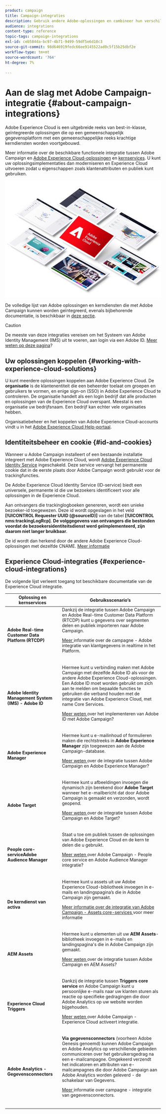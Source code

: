 ```yaml
---
product: campaign
title: Campaign-integraties
description: Gebruik andere Adobe-oplossingen en combineer hun verschillende mogelijkheden met Campagne.
audience: integrations
content-type: reference
topic-tags: campaign-integrations
exl-id: ceb584da-bc97-4b71-9499-59df5e6d10c3
source-git-commit: 98d646919fedc66ee9145522ad0c5f15b25dbf2e
workflow-type: tm+mt
source-wordcount: '764'
ht-degree: 7%

---
```


# Aan de slag met Adobe Campaign-integratie {#about-campaign-integrations}

Adobe Experience Cloud is een uitgebreide reeks van best-in-klasse, geïntegreerde oplossingen die op een gemeenschappelijk gegevensplatform met een gemeenschappelijke reeks krachtige kerndiensten worden voortgebouwd.

Meer informatie over de beschikbare functionele integratie tussen Adobe Campaign en [Adobe Experience Cloud-oplossingen](https://experienceleague.adobe.com/docs/core-services/interface/marketing-cloud-integrations.html) en [kernservices](https://experienceleague.adobe.com/docs/core-services/interface/about-core-services/core-services.html). U kunt uw oplossingsimplementaties dan moderniseren en Experience Cloud uitvoeren zodat u eigenschappen zoals klantenattributen en publiek kunt gebruiken.

![](assets/ExCloud-solutions.png)

De volledige lijst van Adobe oplossingen en kerndiensten die met Adobe Campaign kunnen worden geïntegreerd, evenals bijbehorende documentatie, is beschikbaar in [deze sectie](#experience-cloud-integrations).

>[!CAUTION]
>
>De meeste van deze integraties vereisen om het Systeem van Adobe Identity Management (IMS) uit te voeren, aan login via een Adobe ID. [Meer weten op deze pagina](../../integrations/using/about-adobe-id.md)?


## Uw oplossingen koppelen {#working-with-experience-cloud-solutions}

U kunt meerdere oplossingen koppelen aan Adobe Experience Cloud. De **organisatie** is de klantenentiteit die een beheerder toelaat om groepen en gebruikers te vormen, en enige sign-on (SSO) in Adobe Experience Cloud te controleren. De organisatie handelt als een login bedrijf dat alle producten en oplossingen van de Experience Cloud overspant. Meestal is een organisatie uw bedrijfsnaam. Een bedrijf kan echter vele organisaties hebben.

Organisatiebeheer en het koppelen van Adobe Experience Cloud-accounts vindt u in het [Adobe Experience Cloud Help-portaal](https://experienceleague.adobe.com/docs/core-services/interface/manage-users-and-products/organizations.html).

## Identiteitsbeheer en cookie {#id-and-cookies}

Wanneer u Adobe Campaign installeert of een bestaande installatie integreert met Adobe Experience Cloud, wordt [Adobe Experience Cloud Identity Service](https://experienceleague.adobe.com/docs/id-service/using/home.html) ingeschakeld. Deze service vervangt het permanente cookie dat in de eerste plaats door Adobe Campaign wordt gebruikt voor de trackingfuncties.

De Adobe Experience Cloud Identity Service (ID-service) biedt een universele, permanente id die uw bezoekers identificeert voor alle oplossingen in de Experience Cloud.

Aan ontvangers die trackinglogboeken genereren, wordt een unieke bezoeker-id toegewezen. Deze id wordt opgeslagen in het veld **[!UICONTROL Requester UUID (@sourceID)]** van de tabel **[!UICONTROL nms:trackingLogRcp]**. **De volggegevens van ontvangers die bestonden voordat de bezoekersidentiteitsdienst werd geïmplementeerd, zijn daarom niet langer bruikbaar**.

De id wordt dan herkend door de andere Adobe Experience Cloud-oplossingen met dezelfde CNAME. [Meer informatie](https://experienceleague.adobe.com/docs/id-service/using/reference/analytics-reference/cname.html)

## Experience Cloud-integraties {#experience-cloud-integrations}

De volgende lijst verleent toegang tot beschikbare documentatie van de Experience Cloud integratie.

<table> 
 <thead> 
  <tr> 
   <th> Oplossing en kernservices<br /> </th> 
   <th> Gebruiksscenario’s<br /> </th> 
  </tr> 
 </thead> 
 <tbody> 
  <tr> 
   <td> <strong>Adobe Real-time Customer Data Platform (RTCDP)</strong><br /> </td> 
   <td> Dankzij de integratie tussen Adobe Campaign en Adobe Real-time Customer Data Platform (RTCDP) kunt u gegevens over segmenten delen en publiek importeren naar Adobe Campaign.<br /> <p><a href="../../integrations/using/get-started-sources-destinations.md">Meer </a> informatie over de campagne - Adobe integratie van klantgegevens in realtime in het Platform.</p><br /> </td> 
  </tr> 
  <tr> 
   <td> <strong>Adobe Identity Management System (IMS) - Adobe ID</strong><br /> </td> 
   <td> Hiermee kunt u verbinding maken met Adobe Campaign met dezelfde Adobe ID als voor de andere Adobe Experience Cloud-oplossingen.<br /> Een Adobe ID moet worden gebruikt om zich aan te melden om bepaalde functies te gebruiken die verband houden met de integratie van Adobe Experience Cloud, met name Core Services.<br /> <p><a href="../../integrations/using/about-adobe-id.md">Meer weten </a> over het implementeren van Adobe ID met Adobe Campaign?</p><br /> </td> 
  </tr> 
  <tr> 
   <td> <strong>Adobe Experience Manager</strong><br /> </td> 
   <td> Hiermee kunt u e-mailinhoud of formulieren maken die rechtstreeks in <strong>Adobe Experience Manager</strong> zijn toegewezen aan de Adobe Campaign-database.<br /> <p><a href="../../integrations/using/about-adobe-experience-manager.md">Meer weten </a> over de integratie tussen Adobe Campaign en Adobe Experience Manager?</p><br /> </td> 
  </tr> 
  <tr> 
   <td> <strong>Adobe Target</strong><br /> </td> 
   <td> Hiermee kunt u afbeeldingen invoegen die dynamisch zijn berekend door <strong>Adobe Target</strong> wanneer het e-mailbericht dat door Adobe Campaign is gemaakt en verzonden, wordt geopend.<br /> <p><a href="../../integrations/using/integrating-with-adobe-target.md">Meer weten </a> over de integratie tussen Adobe Campaign en Adobe Target?</p><br /> </td> 
  </tr> 
  <tr> 
   <td> <strong>People core-</strong><br /> <strong>serviceAdobe Audience Manager</strong><br /> </td> 
   <td> Staat u toe om publiek tussen de oplossingen van Adobe Experience Cloud en de kern te delen die u gebruikt.<br /> <p><a href="../../integrations/using/sharing-audiences-with-adobe-experience-cloud.md">Meer weten </a> over Adobe Campaign - People core service en Adobe Audience Manager integratie?</p><br /> </td> 
  </tr> 
  <tr> 
   <td> <strong>De kerndienst van activa</strong><br /> </td> 
   <td> Hiermee kunt u assets uit uw Adobe Experience Cloud-bibliotheek invoegen in e-mails en landingspagina’s die in Adobe Campaign zijn gemaakt.<br /> <p><a href="../../integrations/using/configuring-access-to-assets.md#integrating-with-experience-cloud-assets">Meer informatie over de integratie van Adobe Campaign - Assets core-services </a> voor meer informatie</p><br /> </td> 
  </tr> 
  <tr> 
   <td> <strong>AEM Assets</strong><br /> </td> 
   <td> Hiermee kunt u elementen uit uw <strong>AEM Assets</strong>-bibliotheek invoegen in e-mails en landingspagina's die in Adobe Campaign zijn gemaakt.<br /> <p><a href="../../integrations/using/configuring-access-to-assets.md#integrating-with-aem-assets">Meer weten </a> over de integratie tussen Adobe Campaign en AEM Assets?</p><br /> </td> 
  </tr> 
  <tr> 
   <td> <strong>Experience Cloud Triggers</strong><br /> </td> 
   <td> Dankzij de integratie tussen <strong>Triggers core service</strong> en Adobe Campaign kunt u persoonlijke e-mails naar uw klanten sturen als reactie op specifieke gedragingen die door Adobe Analytics op uw website worden bijgehouden.<br /> <p><a href="https://helpx.adobe.com/nl/campaign/kb/triggers-and-campaign.html">Meer weten </a> over Adobe Campaign - Experience Cloud activeert integratie.</p><br /> </td> 
  </tr> 
  <tr> 
   <td> <strong>Adobe Analytics - Gegevensconnectors</strong><br /> </td> 
   <td> <strong>Via gegevensconnectors</strong>  (voorheen Adobe Genesis genoemd) kunnen Adobe Campaign en Adobe Analytics op verschillende gebieden communiceren over het gebruikersgedrag na een e-mailcampagne. Omgekeerd verzendt het indicatoren en attributen van e-mailcampagnes die door Adobe Campaign aan Adobe Analytics worden geleverd - de schakelaar van Gegevens.<br /> <p><a href="../../platform/using/adobe-analytics-data-connector.md">Meer </a> informatie over campagne - integratie van gegevensconnectors.</p><br /> </td> 
  </tr> 
 </tbody> 
</table>
